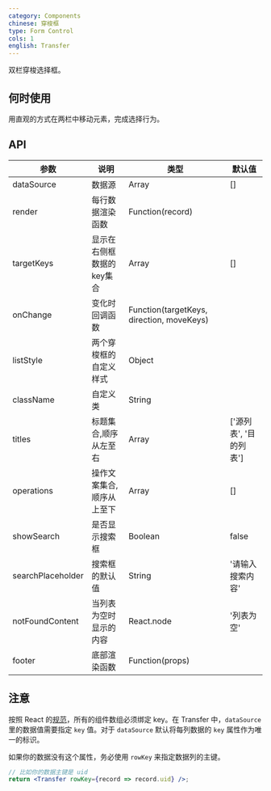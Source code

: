 ```yaml
---
category: Components
chinese: 穿梭框
type: Form Control
cols: 1
english: Transfer
---
```


双栏穿梭选择框。

## 何时使用

用直观的方式在两栏中移动元素，完成选择行为。

## API


| 参数      | 说明                                     | 类型       | 默认值 |
|-----------|------------------------------------------|------------|--------|
| dataSource | 数据源 | Array | [] |
| render | 每行数据渲染函数 | Function(record)  |     |
| targetKeys | 显示在右侧框数据的key集合 | Array  | [] |
| onChange | 变化时回调函数 | Function(targetKeys, direction, moveKeys) |  |
| listStyle | 两个穿梭框的自定义样式 | Object |  |
| className | 自定义类 | String |  |
| titles | 标题集合,顺序从左至右 | Array | ['源列表', '目的列表'] |
| operations | 操作文案集合,顺序从上至下 | Array | [] |
| showSearch | 是否显示搜索框 | Boolean | false |
| searchPlaceholder | 搜索框的默认值 | String | '请输入搜索内容' |
| notFoundContent | 当列表为空时显示的内容 | React.node | '列表为空'  |
| footer | 底部渲染函数 | Function(props) |  |


## 注意

按照 React 的[规范](http://facebook.github.io/react/docs/multiple-components.html#dynamic-children)，所有的组件数组必须绑定 key。在 Transfer 中，`dataSource`里的数据值需要指定 `key` 值。对于 `dataSource` 默认将每列数据的 `key` 属性作为唯一的标识。

如果你的数据没有这个属性，务必使用 `rowKey` 来指定数据列的主键。
```jsx
// 比如你的数据主键是 uid
return <Transfer rowKey={record => record.uid} />;
```